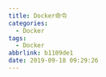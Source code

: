 ```yaml
---
title: Docker命令
categories:
  - Docker
tags:
  - Docker
abbrlink: b1109de1
date: 2019-09-18 09:29:26
---
```


